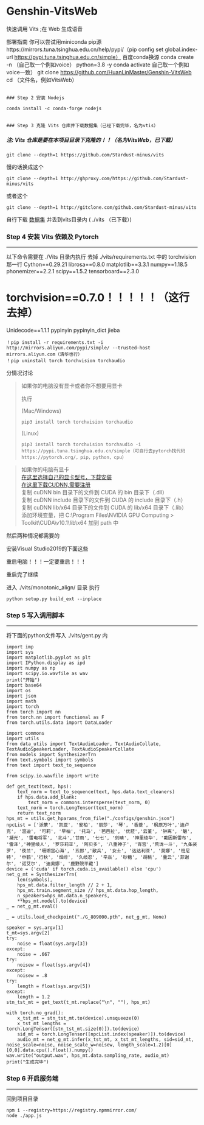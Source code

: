# Genshin-VitsWeb

快速调用 Vits ;在 Web 生成语音

部署指南
你可以尝试用miniconda
pip源https://mirrors.tuna.tsinghua.edu.cn/help/pypi/（pip config set global.index-url https://pypi.tuna.tsinghua.edu.cn/simple）
百度conda换源
conda create -n （自己取一个例如voice） python=3.8 -y
conda activate 自己取一个例如voice一致）
git clone https://github.com/HuanLinMaster/Genshin-VitsWeb
cd （文件名，例如VitsWeb）
```

### Step 2 安装 Nodejs

conda install -c conda-forge nodejs


### Step 3 克隆 Vits 仓库并下载数据集（已经下载完毕，名为vtis）
```
##### 注: Vits 仓库是要在本项目目录下克隆的！！（名为VitsWeb，已下载）
```
git clone --depth=1 https://github.com/Stardust-minus/vits
```
慢的话换成这个
```
git clone --depth=1 http://ghproxy.com/https://github.com/Stardust-minus/vits
```
或者这个
```
git clone --depth=1 http://gitclone.com/github.com/Stardust-minus/vits
```
自行下载 [数据集](https://obs.baimianxiao.cn/share/obs/sankagenkeshi/G_809000.pth) 并丢到vits目录内 ( ./vits （已下载）)

### Step 4 安装 Vits 依赖及 Pytorch
--- 
以下命令需要在 ./Vits 目录内执行
去掉 ./vits/requirements.txt 中的 torchvision 那一行
Cython==0.29.21
librosa==0.8.0
matplotlib==3.3.1
numpy==1.18.5
phonemizer==2.2.1
scipy==1.5.2
tensorboard==2.3.0
# torchvision==0.7.0！！！！！（这行去掉）
Unidecode==1.1.1
pypinyin
pypinyin_dict
jieba


```
！pip install -r requirements.txt -i http://mirrors.aliyun.com/pypi/simple/ --trusted-host mirrors.aliyun.com（清华也行）
！pip uninstall torch torchvision torchaudio
```

分情况讨论
> 如果你的电脑没有显卡或者你不想要用显卡
> 
> 执行
> 
> (Mac/Windows)
> ```
> pip3 install torch torchvision torchaudio 
> ```
> (Linux)
> ```
> pip3 install torch torchvision torchaudio -i https://pypi.tuna.tsinghua.edu.cn/simple（可自行去pytorch找代码https://pytorch.org/，pip，python，cpu）
>```

> 如果你的电脑有显卡 <br>
> [在这里选择自己的显卡型号，下载安装](https://www.nvidia.cn/Download/index.aspx?lang=cn#) <br>
> [在这里下载CUDNN,需要注册](https://developer.nvidia.com/rdp/cudnn-download) <br>
> 复制 cuDNN bin 目录下的文件到 CUDA 的 bin 目录下（.dll） <br>
> 复制 cuDNN include 目录下的文件到 CUDA 的 include 目录下（.h） <br>
> 复制 cuDNN lib/x64 目录下的文件到 CUDA 的 lib/x64 目录下（.lib） <br>
> 添加环境变量，把 C:\Program Files\NVIDIA GPU Computing > Toolkit\CUDA\v10.1\lib\x64 加到 path 中 <br>

然后两种情况都需要的

安装Visual Studio2019的下面这些
 

重启电脑！！！一定要重启！！！

重启完了继续

进入 ./vits/monotonic_align/ 目录 执行
```
python setup.py build_ext --inplace
```
### Step 5 写入调用脚本
---
将下面的python文件写入 ./vits/gent.py 内
```
import imp
import sys
import matplotlib.pyplot as plt
import IPython.display as ipd
import numpy as np
import scipy.io.wavfile as wav
print("开始")
import base64
import os
import json
import math
import torch
from torch import nn
from torch.nn import functional as F
from torch.utils.data import DataLoader

import commons
import utils
from data_utils import TextAudioLoader, TextAudioCollate, TextAudioSpeakerLoader, TextAudioSpeakerCollate
from models import SynthesizerTrn
from text.symbols import symbols
from text import text_to_sequence

from scipy.io.wavfile import write

def get_text(text, hps):
    text_norm = text_to_sequence(text, hps.data.text_cleaners)
    if hps.data.add_blank:
        text_norm = commons.intersperse(text_norm, 0)
    text_norm = torch.LongTensor(text_norm)
    return text_norm
hps_mt = utils.get_hparams_from_file("./configs/genshin.json")
npcList = ['派蒙', '凯亚', '安柏', '丽莎', '琴', '香菱', '枫原万叶','迪卢克', '温迪', '可莉', '早柚', '托马', '芭芭拉', '优菈','云堇', '钟离', '魈', '凝光', '雷电将军', '北斗','甘雨', '七七', '刻晴', '神里绫华', '戴因斯雷布', '雷泽','神里绫人', '罗莎莉亚', '阿贝多', '八重神子', '宵宫','荒泷一斗', '九条裟罗', '夜兰', '珊瑚宫心海', '五郎','散兵', '女士', '达达利亚', '莫娜', '班尼特', '申鹤','行秋', '烟绯', '久岐忍', '辛焱', '砂糖', '胡桃', '重云','菲谢尔', '诺艾尔', '迪奥娜', '鹿野院平藏']
device = ('cuda' if torch.cuda.is_available() else 'cpu')
net_g_mt = SynthesizerTrn(
    len(symbols),
    hps_mt.data.filter_length // 2 + 1,
    hps_mt.train.segment_size // hps_mt.data.hop_length,
    n_speakers=hps_mt.data.n_speakers,
    **hps_mt.model).to(device)
_ = net_g_mt.eval()

_ = utils.load_checkpoint("./G_809000.pth", net_g_mt, None)

speaker = sys.argv[1]
t_mt=sys.argv[2]
try:
    noise = float(sys.argv[3])
except:
    noise = .667
try:
    noisew = float(sys.argv[4])
except:
    noisew = .8
try:
    length = float(sys.argv[5])
except:
    length = 1.2
stn_tst_mt = get_text(t_mt.replace("\n", ""), hps_mt)

with torch.no_grad():
    x_tst_mt = stn_tst_mt.to(device).unsqueeze(0)
    x_tst_mt_lengths = torch.LongTensor([stn_tst_mt.size(0)]).to(device)
    sid_mt = torch.LongTensor([npcList.index(speaker)]).to(device)
    audio_mt = net_g_mt.infer(x_tst_mt, x_tst_mt_lengths, sid=sid_mt, noise_scale=noise, noise_scale_w=noisew, length_scale=1.2)[0][0,0].data.cpu().float().numpy()
wav.write("output.wav", hps_mt.data.sampling_rate, audio_mt)
print("生成完毕")

```

### Step 6 开启服务端
---
回到项目目录
```
npm i --registry=https://registry.npmmirror.com/
node ./app.js
```
